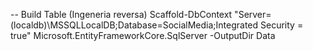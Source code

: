
-- Build Table (Ingeneria reversa) Scaffold-DbContext "Server=(localdb)\MSSQLLocalDB;Database=SocialMedia;Integrated Security = true" Microsoft.EntityFrameworkCore.SqlServer -OutputDir Data